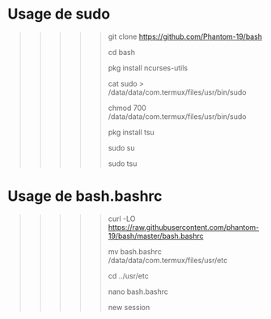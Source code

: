 # Usage de sudo
>>>>>
>>>>>git clone https://github.com/Phantom-19/bash
>>>>>
>>>>>cd bash
>>>>>
>>>>>pkg install ncurses-utils
>>>>>
>>>>>cat sudo > /data/data/com.termux/files/usr/bin/sudo
>>>>>
>>>>>chmod 700 /data/data/com.termux/files/usr/bin/sudo
>>>>>
>>>>>pkg install tsu
>>>>>
>>>>>sudo su
>>>>>
>>>>>sudo tsu
# Usage de bash.bashrc
>>>>>
>>>>>curl -LO https://raw.githubusercontent.com/phantom-19/bash/master/bash.bashrc
>>>>>
>>>>>mv bash.bashrc /data/data/com.termux/files/usr/etc
>>>>>
>>>>>cd ../usr/etc
>>>>>
>>>>>nano bash.bashrc
>>>>>
>>>>>new session 
